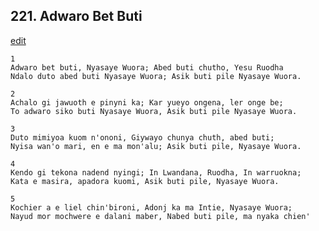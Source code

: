 
## 221.  Adwaro Bet Buti
[edit](https://docs.google.com/document/d/1VjdaVYE5Kr3na_nax38f3CBc%2DRCc_sAS/edit?mode=html)



    1
    Adwaro bet buti, Nyasaye Wuora; Abed buti chutho, Yesu Ruodha
    Ndalo duto abed buti Nyasaye Wuora; Asik buti pile Nyasaye Wuora.

    2
    Achalo gi jawuoth e pinyni ka; Kar yueyo ongena, ler onge be;
    To adwaro siko buti Nyasaye Wuora, Asik buti pile Nyasaye Wuora.

    3
    Duto mimiyoa kuom n'ononi, Giywayo chunya chuth, abed buti;
    Nyisa wan'o mari, en e ma mon'alu; Asik buti pile, Nyasaye Wuora.

    4
    Kendo gi tekona nadend nyingi; In Lwandana, Ruodha, In warruokna;
    Kata e masira, apadora kuomi, Asik buti pile, Nyasaye Wuora.

    5
    Kochier a e liel chin'bironi, Adonj ka ma Intie, Nyasaye Wuora;
    Nayud mor mochwere e dalani maber, Nabed buti pile, ma nyaka chien'

